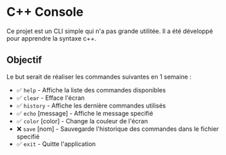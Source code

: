 # C++ Console

Ce projet est un CLI simple qui n'a pas grande utilitée. Il a été développé pour apprendre la syntaxe c++.

## Objectif

Le but serait de réaliser les commandes suivantes en 1 semaine :

- ✅ `help` - Affiche la liste des commandes disponibles
- ✅ `clear` - Efface l'écran
- ✅ `history` - Affiche les dernière commandes utilisés
- ✅ `echo` [message] - Affiche le message specifié
- ✅ `color` [color] - Change la couleur de l'écran
- ❌ `save` [nom] - Sauvegarde l'historique des commandes dans le fichier specifié
- ✅ `exit` - Quitte l'application
